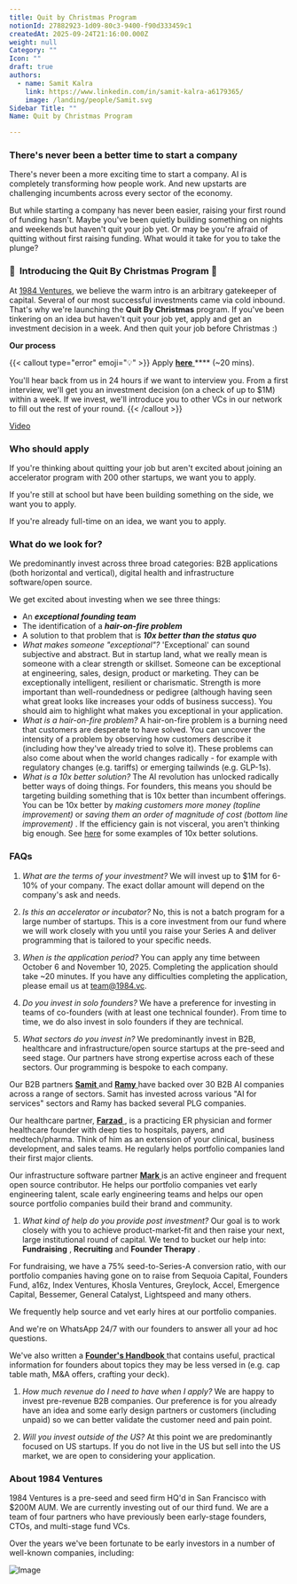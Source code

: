 ```yaml
---
title: Quit by Christmas Program
notionId: 27882923-1d09-80c3-9400-f90d333459c1
createdAt: 2025-09-24T21:16:00.000Z
weight: null
Category: ""
Icon: ""
draft: true
authors:
  - name: Samit Kalra
    link: https://www.linkedin.com/in/samit-kalra-a6179365/
    image: /landing/people/Samit.svg
Sidebar Title: ""
Name: Quit by Christmas Program

---
```




### There's never been a better time to start a company


There's never been a more exciting time to start a company. AI is completely transforming how people work. And new upstarts are challenging incumbents across every sector of the economy.

But while starting a company has never been easier, raising your first round of funding hasn't. Maybe you've been quietly building something on nights and weekends but haven't quit your job yet. Or may be you're afraid of quitting without first raising funding. What would it take for you to take the plunge?

### 🎄  **Introducing the**  **Quit By Christmas**  **Program** 🎄


At [1984 Ventures](/), we believe the warm intro is an arbitrary gatekeeper of capital. Several of our most successful investments came via cold inbound. That's why we're launching the  **Quit By Christmas**  program. If you've been tinkering on an idea but haven't quit your job yet, apply and get an investment decision in a week. And then quit your job before Christmas :) 

 **Our process** 

{{< callout type="error" emoji="💡" >}}
Apply [ **here** ](https://apply.1984.vc/) **** (~20 mins). 

You'll hear back from us in 24 hours if we want to interview you. From a first interview, we'll get you an investment decision (on a check of up to $1M) within a week. If we invest, we'll introduce you to other VCs in our network to fill out the rest of your round. 
{{< /callout >}}


[Video](https://www.loom.com/share/e5030cfed89640988c8f9b947cc1e4d3?sid=6956d63a-e306-42bd-bd22-7d60466938bb)


###  **Who should apply** 


If you're thinking about quitting your job but aren't excited about joining an accelerator program with 200 other startups, we want you to apply.

If you're still at school but have been building something on the side, we want you to apply.

If you're already full-time on an idea, we want you to apply.

###  **What do we look for?** 


We predominantly invest across three broad categories: B2B applications (both horizontal and vertical), digital health and infrastructure software/open source. 

We get excited about investing when we see three things:

- An  ***exceptional founding team*** 
- The identification of a  ***hair-on-fire problem*** 
- A solution to that problem that is  ***10x better than the status quo*** 
-  *What makes someone "exceptional"?* 'Exceptional' can sound subjective and abstract. But in startup land, what we really mean is someone with a clear strength or skillset. Someone can be exceptional at engineering, sales, design, product or marketing. They can be exceptionally intelligent, resilient or charismatic. Strength is more important than well-roundedness or pedigree (although having seen what great looks like increases your odds of business success). You should aim to highlight what makes you exceptional in your application.
-  *What is a hair-on-fire problem?* A hair-on-fire problem is a burning need that customers are desperate to have solved. You can uncover the intensity of a problem by observing how customers describe it (including how they've already tried to solve it). These problems can also come about when the world changes radically - for example with regulatory changes (e.g. tariffs) or emerging tailwinds (e.g. GLP-1s). 
-  *What is a 10x better solution?* The AI revolution has unlocked radically better ways of doing things. For founders, this means you should be targeting building something that is 10x better than incumbent offerings. You can be 10x better by  *making customers more money (topline improvement)*  or  *saving them an order of magnitude of cost (bottom line improvement)* . If the efficiency gain is not visceral, you aren't thinking big enough. See [here](https://samit-kalra.com/blog/how-to-find-a-good-startup-idea) for some examples of 10x better solutions.
###  **FAQs** 


1.  *What are the terms of your investment?* We will invest up to $1M for 6-10% of your company. The exact dollar amount will depend on the company's ask and needs.

1.  *Is this an accelerator or incubator?* No, this is not a batch program for a large number of startups. This is a core investment from our fund where we will work closely with you until you raise your Series A and deliver programming that is tailored to your specific needs.

1.  *When is the application period?* You can apply any time between October 6 and November 10, 2025. Completing the application should take ~20 minutes. If you have any difficulties completing the application, please email us at team@1984.vc. 

1.  *Do you invest in solo founders?* We have a preference for investing in teams of co-founders (with at least one technical founder). From time to time, we do also invest in solo founders if they are technical.

1.  *What sectors do you invest in?* We predominantly invest in B2B, healthcare and infrastructure/open source startups at the pre-seed and seed stage. Our partners have strong expertise across each of these sectors. Our programming is bespoke to each company.

Our B2B partners [ **Samit** ](https://www.linkedin.com/in/samit-kalra-a6179365/) and [ **Ramy** ](https://www.linkedin.com/in/ramyadeeb/) have backed over 30 B2B AI companies across a range of sectors. Samit has invested across various "AI for services" sectors and Ramy has backed several PLG companies.

Our healthcare partner, [ **Farzad** ](https://www.linkedin.com/in/farzadsoleimani/), is a practicing ER physician and former healthcare founder with deep ties to hospitals, payers, and medtech/pharma. Think of him as an extension of your clinical, business development, and sales teams. He regularly helps portfolio companies land their first major clients.

Our infrastructure software partner [ **Mark** ](https://mdp.github.io/) is an active engineer and frequent open source contributor. He helps our portfolio companies vet early engineering talent, scale early engineering teams and helps our open source portfolio companies build their brand and community. 

1.  *What kind of help do you provide post investment?* Our goal is to work closely with you to achieve product-market-fit and then raise your next, large institutional round of capital. We tend to bucket our help into:  **Fundraising** ,  **Recruiting**  and  **Founder Therapy** .

For fundraising, we have a 75% seed-to-Series-A conversion ratio, with our portfolio companies having gone on to raise from Sequoia Capital, Founders Fund, a16z, Index Ventures, Khosla Ventures, Greylock, Accel, Emergence Capital, Bessemer, General Catalyst, Lightspeed and many others.

We frequently help source and vet early hires at our portfolio companies.

And we're on WhatsApp 24/7 with our founders to answer all your ad hoc questions.

We've also written a [ **Founder's Handbook** ](/docs/founders-handbook/) that contains useful, practical information for founders about topics they may be less versed in (e.g. cap table math, M&A offers, crafting your deck).

1.  *How much revenue do I need to have when I apply?* We are happy to invest pre-revenue B2B companies. Our preference is for you already have an idea and some early design partners or customers (including unpaid) so we can better validate the customer need and pain point. 

1.  *Will you invest outside of the US?* At this point we are predominantly focused on US startups. If you do not live in the US but sell into the US market, we are open to considering your application.
###  **About 1984 Ventures** 


1984 Ventures is a pre-seed and seed firm HQ'd in San Francisco with $200M AUM. We are currently investing out of our third fund. We are a team of four partners who have previously been early-stage founders, CTOs, and multi-stage fund VCs.

Over the years we've been fortunate to be early investors in a number of well-known companies, including:

![Image](https://prod-files-secure.s3.us-west-2.amazonaws.com/52e751b5-230f-4649-8c4e-0224e58da4f9/04b4bd06-ed65-4486-b31f-fe52f2f7f7eb/image.png?X-Amz-Algorithm=AWS4-HMAC-SHA256&X-Amz-Content-Sha256=UNSIGNED-PAYLOAD&X-Amz-Credential=ASIAZI2LB466RCJIEFNO%2F20251004%2Fus-west-2%2Fs3%2Faws4_request&X-Amz-Date=20251004T042121Z&X-Amz-Expires=3600&X-Amz-Security-Token=IQoJb3JpZ2luX2VjELz%2F%2F%2F%2F%2F%2F%2F%2F%2F%2FwEaCXVzLXdlc3QtMiJHMEUCIDOMPJfo2di2WeLXlrINTDCHODLVuwPUz9K06aEWephqAiEAp2hkiqarF6H1mPZV6PGAOHWuqSA25AGxhSC6%2B53KBjQq%2FwMIVRAAGgw2Mzc0MjMxODM4MDUiDIT532VNghe6K%2BJreCrcAwtcY91ULllB6YUMO9DH7meVZEFULPBtmhHIaLN0U3laVj0mDpVR3OURHz2BgtxqJTm53pHjZtxasjb%2BokWpanxXPf6Nog74PJpMub%2FC%2BUGhB1UofCBCzpHQ5SRUJv6U%2FLgwUYEUF4jHWvEyQkk9cdt4TZ3kvKv4I0unelfqYs8zf0ljvsHqbZukfnBn4hdAH88maKjZ9RCGvtdIHEpDYtSZiClmdgfTmD9k%2FPprnQbb%2F67eYwWNx41lsEjLElz4%2F3IFk2S%2F%2Bb2Tz4RAWVURIAFjKB9AC5ha5MjO5%2FY2a4x1LJCxg1Kq747A%2Fuzs0Hd0YshKfP9Fj437ciBKsUmSViBqGoYg5UuCPDp75B%2BV6qQzWXlsKW9flEmxKGpCn07qNb1H0uaD302m3QKgHsVPpEpZXLUtVC4emTDN7Do8TCbycp%2BZVhFuBE%2F0CyeCU48odyHQsKhCJFTG8pzzTiMbuI4tP2piOlZbPf%2BwSJfWzcxqko0N9Wnc2KVGjw%2F0WbTWf9ijqBK40rxeakgCzjq5c4SfRVbTlh%2B56LdRqrsDyUsH0aYsbwmkrJ1Pu%2FkVIJ27%2BiHcPCpW2Ho88l6Fdk27Hm6fY5zpmnZQKmWFOORGMShG4u7an%2Fzx%2FWS%2FrzRYMLa%2FgscGOqUB21DqQ3t2m90do%2BflYSNuZYZGbHTMg15O7Op56jlXq7Egal%2FCTPOfCCSKT%2BqA7g%2FFYUEHSitE9LIcwhyX9FEhcdyaldnDTtps2c%2FuyRdlm5K3abxBjxPGAChy%2FKRrNfFDXgJ8clBdqnDEGOsQRDgQBozd%2BQcvEnEiQTa5IwZoOpE6mi8brObQJ0ivlV%2BEhviHQMiIM%2Fq8bWONQMpfoZEi0T6eKR2Q&X-Amz-Signature=03b0c9a5e57e9c474713aabb51800bba215e0bd82b65c830159d99e8a36bb076&X-Amz-SignedHeaders=host&x-amz-checksum-mode=ENABLED&x-id=GetObject)

